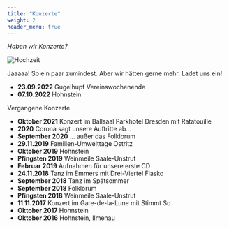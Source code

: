 ```yaml
---
title: "Konzerte"
weight: 2
header_menu: true
---
```


*Haben wir Konzerte?*

![Hochzeit](img/flugzeug.jpg)

Jaaaaa! So ein paar zumindest. Aber wir hätten gerne mehr. Ladet uns ein!

* **23.09.2022** Gugelhupf Vereinswochenende
* **07.10.2022** Hohnstein

Vergangene Konzerte

* **Oktober 2021** Konzert im Ballsaal Parkhotel Dresden mit Ratatouille
* **2020** Corona sagt unsere Auftritte ab...
* **September 2020** ... außer das Folklorum
* **29.11.2019** Familien-Umwelttage Ostritz
* **Oktober 2019** Hohnstein
* **Pfingsten 2019** Weinmeile Saale-Unstrut
* **Februar 2019** Aufnahmen für unsere erste CD
* **24.11.2018** Tanz im Emmers mit Drei-Viertel Fiasko
* **September 2018** Tanz im Spätsommer
* **September 2018** Folklorum
* **Pfingsten 2018** Weinmeile Saale-Unstrut
* **11.11.2017** Konzert im Gare-de-la-Lune mit Stimmt So
* **Oktober 2017** Hohnstein
* **Oktober 2016** Hohnstein, Ilmenau